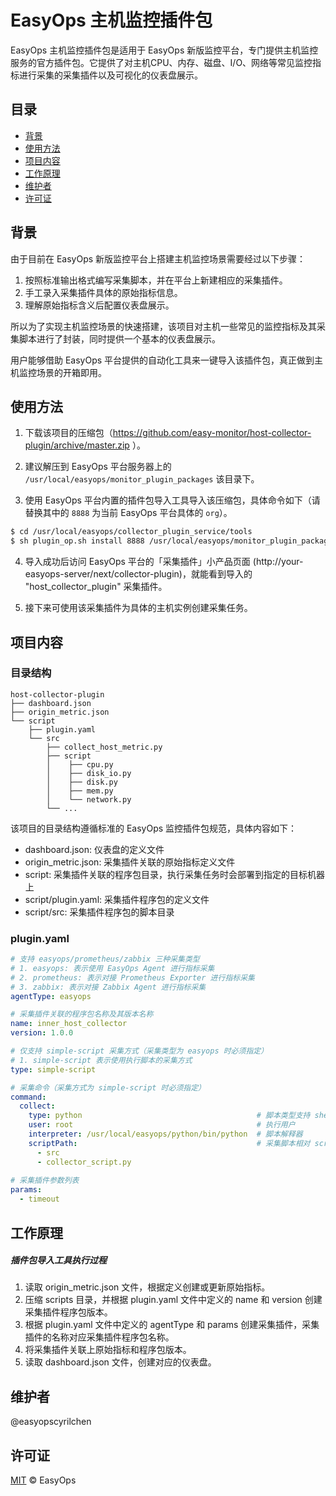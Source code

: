 # EasyOps 主机监控插件包

EasyOps 主机监控插件包是适用于 EasyOps 新版监控平台，专门提供主机监控服务的官方插件包。它提供了对主机CPU、内存、磁盘、I/O、网络等常见监控指标进行采集的采集插件以及可视化的仪表盘展示。

## 目录

- [背景](#背景)
- [使用方法](#使用方法)
- [项目内容](#项目内容)
- [工作原理](#工作原理)
- [维护者](#维护者)
- [许可证](#许可证)

## 背景

由于目前在 EasyOps 新版监控平台上搭建主机监控场景需要经过以下步骤：

1. 按照标准输出格式编写采集脚本，并在平台上新建相应的采集插件。
2. 手工录入采集插件具体的原始指标信息。
3. 理解原始指标含义后配置仪表盘展示。

所以为了实现主机监控场景的快速搭建，该项目对主机一些常见的监控指标及其采集脚本进行了封装，同时提供一个基本的仪表盘展示。

用户能够借助 EasyOps 平台提供的自动化工具来一键导入该插件包，真正做到主机监控场景的开箱即用。

## 使用方法

1. 下载该项目的压缩包（https://github.com/easy-monitor/host-collector-plugin/archive/master.zip ）。

2. 建议解压到 EasyOps 平台服务器上的 `/usr/local/easyops/monitor_plugin_packages` 该目录下。

3. 使用 EasyOps 平台内置的插件包导入工具导入该压缩包，具体命令如下（请替换其中的 `8888` 为当前 EasyOps 平台具体的 `org`）。

```sh
$ cd /usr/local/easyops/collector_plugin_service/tools
$ sh plugin_op.sh install 8888 /usr/local/easyops/monitor_plugin_packages/host-collector-plugin
```

4. 导入成功后访问 EasyOps 平台的「采集插件」小产品页面 (http://your-easyops-server/next/collector-plugin)，就能看到导入的 "host_collector_plugin" 采集插件。

5. 接下来可使用该采集插件为具体的主机实例创建采集任务。

## 项目内容

### 目录结构

```
host-collector-plugin
├── dashboard.json
├── origin_metric.json
└── script
    ├── plugin.yaml
    └── src
        ├── collect_host_metric.py
        ├── script
        │    ├── cpu.py
        │    ├── disk_io.py
        │    ├── disk.py
        │    ├── mem.py
        │    └── network.py
        └── ...
```

该项目的目录结构遵循标准的 EasyOps 监控插件包规范，具体内容如下：

- dashboard.json: 仪表盘的定义文件
- origin_metric.json: 采集插件关联的原始指标定义文件
- script: 采集插件关联的程序包目录，执行采集任务时会部署到指定的目标机器上
- script/plugin.yaml: 采集插件程序包的定义文件
- script/src: 采集插件程序包的脚本目录

### plugin.yaml

```yaml
# 支持 easyops/prometheus/zabbix 三种采集类型
# 1. easyops: 表示使用 EasyOps Agent 进行指标采集
# 2. prometheus: 表示对接 Prometheus Exporter 进行指标采集
# 3. zabbix: 表示对接 Zabbix Agent 进行指标采集
agentType: easyops

# 采集插件关联的程序包名称及其版本名称
name: inner_host_collector
version: 1.0.0

# 仅支持 simple-script 采集方式（采集类型为 easyops 时必须指定）
# 1. simple-script 表示使用执行脚本的采集方式
type: simple-script

# 采集命令（采集方式为 simple-script 时必须指定）
command:
  collect:
    type: python                                       # 脚本类型支持 shell/python/powershell
    user: root                                         # 执行用户
    interpreter: /usr/local/easyops/python/bin/python  # 脚本解释器
    scriptPath:                                        # 采集脚本相对 script 目录的路径分割后的数组, 例如：collector_script.py 的相对路径会被分割为 [src, collector_script.py]
      - src
      - collector_script.py
 
# 采集插件参数列表
params:
  - timeout
```

## 工作原理

##### 插件包导入工具执行过程

1. 读取 origin_metric.json 文件，根据定义创建或更新原始指标。
2. 压缩 scripts 目录，并根据 plugin.yaml 文件中定义的 name 和 version 创建采集插件程序包版本。
3. 根据 plugin.yaml 文件中定义的 agentType 和 params 创建采集插件，采集插件的名称对应采集插件程序包名称。
4. 将采集插件关联上原始指标和程序包版本。
5. 读取 dashboard.json 文件，创建对应的仪表盘。

## 维护者

@easyopscyrilchen

## 许可证

[MIT](#许可证) © EasyOps
